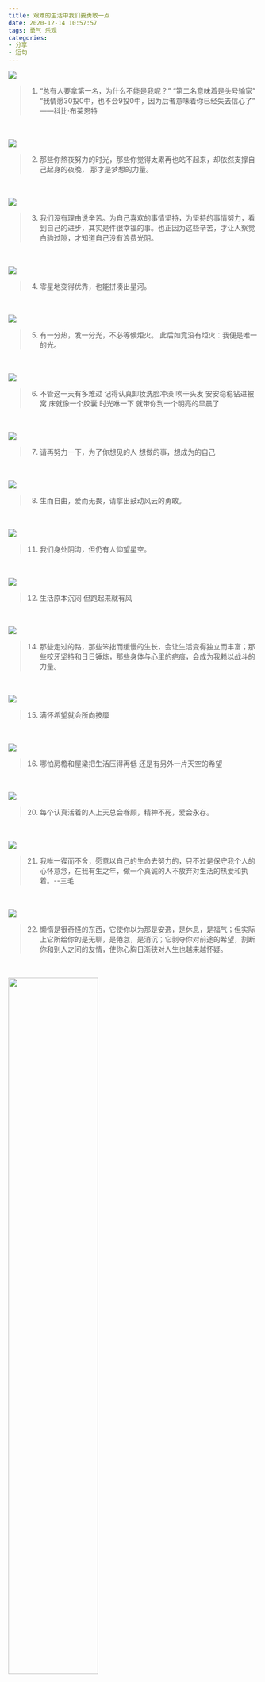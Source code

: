 ```yaml
---
title: 艰难的生活中我们要勇敢一点
date: 2020-12-14 10:57:57
tags: 勇气 乐观
categories:
- 分享
- 短句
---
```

<img src="http://blogimg.hongjy.cn/pexels-nathan-cowley-1089168.jpg" />

> 1. “总有人要拿第一名，为什么不能是我呢？” “第二名意味着是头号输家” “我情愿30投0中，也不会9投0中，因为后者意味着你已经失去信心了” ——科比·布莱恩特

<br>
<br>

<!-- more -->
<img src="http://blogimg.hongjy.cn/4b59626c-cd0c-459f-abc3-60b6f8c4e316.jpeg"/>

> 2. 那些你熬夜努力的时光，那些你觉得太累再也站不起来，却依然支撑自己起身的夜晚， 那才是梦想的力量。

<br>
<br>

<img src="http://blogimg.hongjy.cn/7af7a4b86b1113a60301ea7207fba853_720w.jpg"/>

> 3. 我们没有理由说辛苦。为自己喜欢的事情坚持，为坚持的事情努力，看到自己的进步，其实是件很幸福的事。也正因为这些辛苦，才让人察觉白驹过隙，才知道自己没有浪费光阴。  

<br>
<br>

<img src="http://blogimg.hongjy.cn/15.jpg"/>

> 4. 零星地变得优秀，也能拼凑出星河。

<br>
<br>

<img src="http://blogimg.hongjy.cn/90de4717a208eeba11d2d7fd17f2212c_r.jpg"/>

> 5. 有一分热，发一分光，不必等候炬火。 此后如竟没有炬火：我便是唯一的光。

<br>
<br>

<img src="http://blogimg.hongjy.cn/92cabbc58bdad314a61cf0bf6611ffc9.jpg"/>

> 6. 不管这一天有多难过 记得认真卸妆洗脸冲澡 吹干头发 安安稳稳钻进被窝 床就像一个胶囊 时光咻一下 就带你到一个明亮的早晨了

<br>
<br>

<img src="http://blogimg.hongjy.cn/517aa0ef99249f60159211fb3f416548.jpg"/>

> 7. 请再努力一下，为了你想见的人 想做的事，想成为的自己

<br>
<br>

<img src="http://blogimg.hongjy.cn/826eab9617dadcfde797955efbcb1b03_r.jpg"/>

> 8. 生而自由，爱而无畏，请拿出鼓动风云的勇敢。

<br>
<br>

<!-- <img src="http://blogimg.hongjy.cn/02074ab4c35b31c8ce630ad5b833af40_720w.jpg"/>

> 9. 终有一天，你会跨过静谧无声的洗墨江，离开群山环抱的旧桃源，来到无边阴霾的夜空之下，你会目睹无数不可攀爬之山相继倾覆，不可逾越之海干涸成田。你要记得，你的命运悬在刀尖上，而刀尖得永远向前。 愿你在冷铁卷刃前，得以窥见天光。

<br>
<br>

<img src="http://blogimg.hongjy.cn/9975e8553621733d074fca14b1538bde.jpg"/>

> 10. “人间不值得。” 很多人对这句话可能有一个误解，他们会觉得，人间不值得我来这一趟。 而这句话本身的意思是积极地：人间本就是这样，它不值得你难过，活得洒脱一点。

<br>
<br> -->

<img src="http://blogimg.hongjy.cn/221077eba51c60473398249c30b1c14b_720w.jpg"/>

> 11. 我们身处阴沟，但仍有人仰望星空。

<br>
<br>

<img src="http://blogimg.hongjy.cn/8831576ffed26e59df6b5ab168674058_720w.jpg"/>

> 12. 生活原本沉闷 但跑起来就有风

<br>
<br>

<!-- <img src="http://blogimg.hongjy.cn/a3b8875c9de7982d0808f6c2963a65c7.jpg"/>

> 13. 毋庸置疑，好的事情总会到来，而当它来晚时，也不失为一种惊喜。 

<br>
<br> -->

<img src="http://blogimg.hongjy.cn/a33c64d5376fd82faf1d5c9ef3492646_720w.jpg"/>

> 14. 那些走过的路，那些笨拙而缓慢的生长，会让生活变得独立而丰富；那些咬牙坚持和日日锤炼，那些身体与心里的疤痕，会成为我赖以战斗的力量。

<br>
<br>

<img src="http://blogimg.hongjy.cn/cb240f7b164ded63c4e757340d6b4443.jpg"/>

> 15. 满怀希望就会所向披靡

<br>
<br>

<img src="http://blogimg.hongjy.cn/e5263dd2a6f767d983ec9d316da13990_720w.jpg"/>

> 16. 哪怕房檐和屋梁把生活压得再低 还是有另外一片天空的希望

<br>
<br>

<!-- <img src="http://blogimg.hongjy.cn/f4d7de3391e34fbb0ee8980ebe1f6b85_720w.jpg"/>

> 17. 每个认真活着的人上天总会眷顾，精神不死，爱会永存。

<br>
<br>

<img src="http://blogimg.hongjy.cn/images.png"/>

> 18. 每个认真活着的人上天总会眷顾，精神不死，爱会永存。

<br>
<br>

<img src="http://blogimg.hongjy.cn/mfmqwkqhsy.jpeg"/>

> 19. 每个认真活着的人上天总会眷顾，精神不死，爱会永存。

<br>
<br> -->

<img src="http://blogimg.hongjy.cn/pexels-photo-1624076.jpeg"/>

> 20. 每个认真活着的人上天总会眷顾，精神不死，爱会永存。

<br>
<br>

<img src="http://blogimg.hongjy.cn/timg.jpg"/>

> 21. 我唯一锲而不舍，愿意以自己的生命去努力的，只不过是保守我个人的心怀意念，在我有生之年，做一个真诚的人不放弃对生活的热爱和执着。--三毛

<br>
<br>

<img src="http://blogimg.hongjy.cn/v2-4f28ac14163d82c350096422e4ab6d06_720w.png"/>

> 22. 懒惰是很奇怪的东西，它使你以为那是安逸，是休息，是福气；但实际上它所给你的是无聊，是倦怠，是消沉；它剥夺你对前途的希望，割断你和别人之间的友情，使你心胸日渐狭对人生也越来越怀疑。

<br>
<br>

<img src="http://blogimg.hongjy.cn/v2-5d4ff88cfc1dd3cb5936f0ea8b27f3db_720w.jpg" width="60%"/>

> 23. 所有的改变都是一种深思熟虑过后的奇迹，每瞬间奇迹都在发生。--梭罗《瓦尔登湖》

<br>
<br>

<img src="http://blogimg.hongjy.cn/v2-9a52a235c3d63a986ad76cd1f0c3bfda_720w.jpg" width="60%"/>

> 24. 我们可以浪费时间，但不可以浪费生活。我们可以把时间浪费在自己喜欢的事情上，但不可以困在自己讨厌的生活方式里。--福斯特·莱士《生命中最简单又最困难的事》

<br>
<br>

<img src="http://blogimg.hongjy.cn/v2-95186157b9db13edc0648fcc88bc006d_720w.jpg"/>

> 25. 有一天回首往事的时候你会觉得，那些奋斗的岁月是你一生的精华。--弗洛伊德

<br>
<br>

<img src="http://blogimg.hongjy.cn/v2-d84257ea6f08a0d8cbbab4c218d4bcfd_720w.jpg" width="60%"/>

> 26. 要知道，每颗钻石在被发现前，都要经受埋藏尘埃的寂寞时光。--毕淑敏

<br>
<br>

<img src="http://blogimg.hongjy.cn/v2-de34250618c5b48b24bf22f5a681f3f6_1440w.jpg" />

> 27. 仅仅活着是不够的，还需要有阳光、自由、和一点花的芬芳。--安徒生

<br>
<br>
